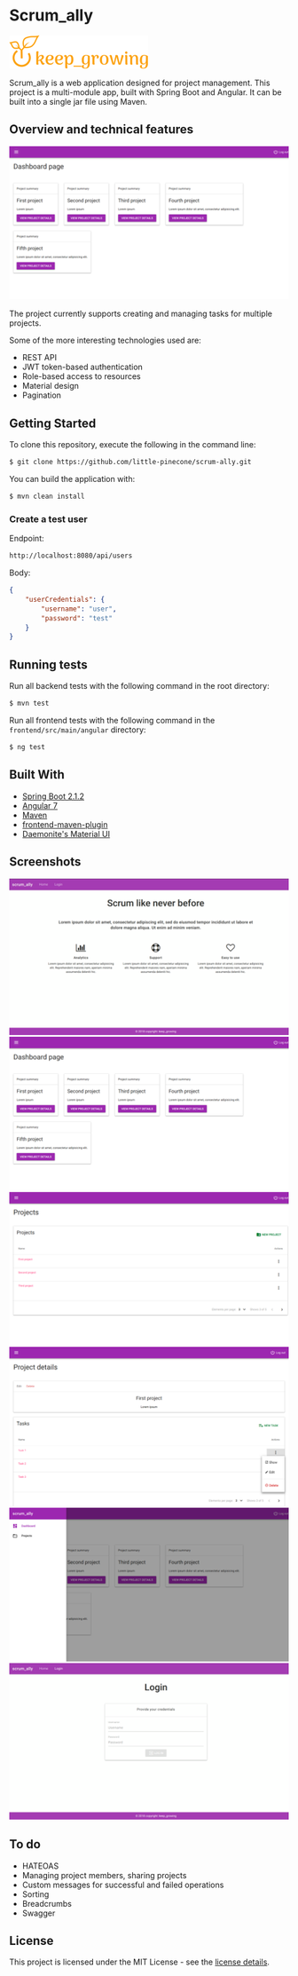 # Scrum_ally

[![keep growing logo](readme-images/logo_250x60.png)](https://keepgrowing.in)

Scrum_ally is a web application designed for project management.
This project is a multi-module app, built with Spring Boot and Angular. It can be built into a single jar file using Maven.

## Overview and technical features

![dashboard](readme-images/dashboard-page.png)

The project currently supports creating and managing tasks for multiple projects.

Some of the more interesting technologies used are:

* REST API
* JWT token-based authentication
* Role-based access to resources
* Material design
* Pagination

## Getting Started

To clone this repository, execute the following in the command line:
```bash
$ git clone https://github.com/little-pinecone/scrum-ally.git
```

You can build the application with:
```bash
$ mvn clean install
```

### Create a test user

Endpoint:

```bash
http://localhost:8080/api/users
```
Body:

```json
{
    "userCredentials": {
        "username": "user",
        "password": "test"
    }
}
```

## Running tests

Run all backend tests with the following command in the root directory:
```bash
$ mvn test
```
Run all frontend tests with the following command in the `frontend/src/main/angular` directory:
```bash
$ ng test
```

## Built With

* [Spring Boot 2.1.2](https://start.spring.io/)
* [Angular 7](https://angular.io/)
* [Maven](https://maven.apache.org/)
* [frontend-maven-plugin](https://github.com/eirslett/frontend-maven-plugin)
* [Daemonite's Material UI](https://daemonite.github.io/material/)

## Screenshots

![landing page](readme-images/landing-page.png)
![dashboard](readme-images/dashboard-page.png)
![project list](readme-images/project-list-page.png)
![project details](readme-images/project-details-page.png)
![side navigation](readme-images/side-nav-component.png)
![login page](readme-images/login-page.png)

## To do

* HATEOAS
* Managing project members, sharing projects
* Custom messages for successful and failed operations
* Sorting
* Breadcrumbs
* Swagger


## License

This project is licensed under the MIT License - see the [license details](https://opensource.org/licenses/MIT).
